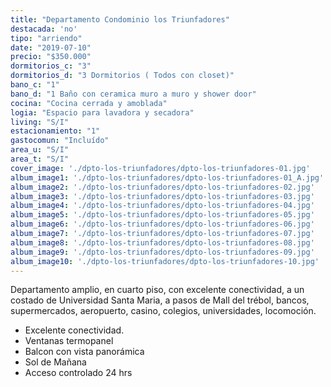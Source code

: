 ```yaml
---
title: "Departamento Condominio los Triunfadores"
destacada: 'no'
tipo: "arriendo"
date: "2019-07-10"
precio: "$350.000"
dormitorios_c: "3"
dormitorios_d: "3 Dormitorios ( Todos con closet)"
bano_c: "1"
bano_d: "1 Baño con ceramica muro a muro y shower door"
cocina: "Cocina cerrada y amoblada"
logia: "Espacio para lavadora y secadora"
living: "S/I"
estacionamiento: "1"
gastocomun: "Incluído"
area_u: "S/I"
area_t: "S/I"
cover_image: './dpto-los-triunfadores/dpto-los-triunfadores-01.jpg'
album_image1: './dpto-los-triunfadores/dpto-los-triunfadores-01_A.jpg'
album_image2: './dpto-los-triunfadores/dpto-los-triunfadores-02.jpg'
album_image3: './dpto-los-triunfadores/dpto-los-triunfadores-03.jpg'
album_image4: './dpto-los-triunfadores/dpto-los-triunfadores-04.jpg'
album_image5: './dpto-los-triunfadores/dpto-los-triunfadores-05.jpg'
album_image6: './dpto-los-triunfadores/dpto-los-triunfadores-06.jpg'
album_image7: './dpto-los-triunfadores/dpto-los-triunfadores-07.jpg'
album_image8: './dpto-los-triunfadores/dpto-los-triunfadores-08.jpg'
album_image9: './dpto-los-triunfadores/dpto-los-triunfadores-09.jpg'
album_image10: './dpto-los-triunfadores/dpto-los-triunfadores-10.jpg'
---
```

Departamento amplio, en cuarto piso, con excelente conectividad, a un costado de Universidad Santa Maria, a pasos de Mall del trébol, bancos, supermercados, aeropuerto, casino, colegios, universidades, locomoción.

* Excelente conectividad.
* Ventanas termopanel
* Balcon con vista panorámica
* Sol de Mañana
* Acceso controlado 24 hrs


